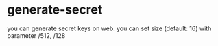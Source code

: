 # generate-secret
you can generate secret keys on web. you can set size (default: 16) with parameter /512, /128